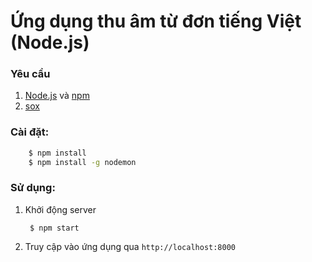Ứng dụng thu âm từ đơn tiếng Việt (Node.js)
=========================

### Yêu cầu

1. [Node.js](https://nodejs.org) và [npm](https://www.npmjs.com/)
2. [sox](http://sox.sourceforge.net/)

### Cài đặt:

```bash
    $ npm install
    $ npm install -g nodemon
```

### Sử dụng:

1. Khởi động server

        $ npm start

2. Truy cập vào ứng dụng qua `http://localhost:8000`
